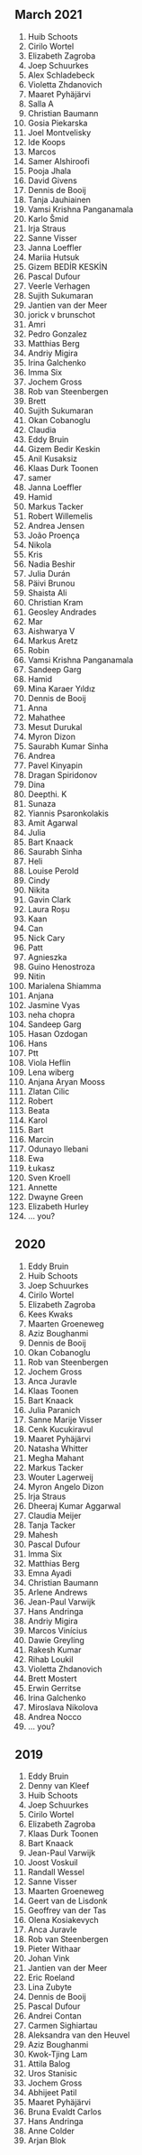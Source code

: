 <!--
.. title: List of participants
.. slug: participants
.. date: 2020-08-04 07:24:47 UTC
.. tags: 
.. category: 
.. link: 
.. description: 
.. type: text
-->

## March 2021
1. Huib Schoots
1. Cirilo Wortel
1. Elizabeth Zagroba
1. Joep Schuurkes
1. Alex Schladebeck
1. Violetta Zhdanovich
1. Maaret Pyhäjärvi
1. Salla A
1. Christian Baumann
1. Gosia Piekarska
1. Joel Montvelisky
1. Ide Koops
1. Marcos
1. Samer Alshiroofi
1. Pooja Jhala
1. David Givens
1. Dennis de Booij
1. Tanja Jauhiainen
1. Vamsi Krishna Panganamala
1. Karlo Šmid
1. Irja Straus
1. Sanne Visser
1. Janna Loeffler
1. Mariia Hutsuk
1. Gizem BEDİR KESKİN
1. Pascal Dufour
1. Veerle Verhagen
1. Sujith Sukumaran
1. Jantien van der Meer
1. jorick v brunschot
1. Amri
1. Pedro Gonzalez
1. Matthias Berg
1. Andriy Migira
1. Irina Galchenko
1. Imma Six
1. Jochem Gross
1. Rob van Steenbergen
1. Brett
1. Sujith Sukumaran
1. Okan Cobanoglu
1. Claudia
1. Eddy Bruin
1. Gizem Bedir Keskin
1. Anil Kusaksiz
1. Klaas Durk Toonen
1. samer
1. Janna Loeffler
1. Hamid
1. Markus Tacker
1. Robert Willemelis
1. Andrea Jensen
1. João Proença
1. Nikola
1. Kris
1. Nadia Beshir
1. Julia Durán
1. Päivi Brunou
1. Shaista Ali
1. Christian Kram
1. Geosley Andrades
1. Mar
1. Aishwarya V
1. Markus Aretz
1. Robin
1. Vamsi Krishna Panganamala
1. Sandeep Garg
1. Hamid
1. Mina Karaer Yıldız
1. Dennis de Booij
1. Anna
1. Mahathee
1. Mesut Durukal
1. Myron Dizon
1. Saurabh Kumar Sinha
1. Andrea
1. Pavel Kinyapin
1. Dragan Spiridonov
1. Dina
1. Deepthi. K
1. Sunaza
1. Yiannis Psaronkolakis
1. Amit Agarwal
1. Julia
1. Bart Knaack
1. Saurabh Sinha
1. Heli
1. Louise Perold
1. Cindy
1. Nikita
1. Gavin Clark
1. Laura Roșu
1. Kaan
1. Can
1. Nick Cary
1. Patt
1. Agnieszka
1. Guino Henostroza
1. Nitin
1. Marialena Shiamma
1. Anjana
1. Jasmine Vyas
1. neha chopra
1. Sandeep Garg
1. Hasan Ozdogan
1. Hans
1. Ptt
1. Viola Heflin
1. Lena wiberg
1. Anjana Aryan Mooss
1. Zlatan Cilic
1. Robert
1. Beata
1. Karol
1. Bart
1. Marcin
1. Odunayo Ilebani
1. Ewa
1. Łukasz
1. Sven Kroell
1. Annette
1. Dwayne Green
1. Elizabeth Hurley
1. … you?


## 2020
1. Eddy Bruin
1. Huib Schoots
1. Joep Schuurkes
1. Cirilo Wortel
1. Elizabeth Zagroba
1. Kees Kwaks
1. Maarten Groeneweg
1. Aziz Boughanmi
1. Dennis de Booij
1. Okan Cobanoglu
1. Rob van Steenbergen
1. Jochem Gross
1. Anca Juravle
1. Klaas Toonen
1. Bart Knaack
1. Julia Paranich
1. Sanne Marije Visser
1. Cenk Kucukiravul
1. Maaret Pyhäjärvi
1. Natasha Whitter
1. Megha Mahant
1. Markus Tacker
1. Wouter Lagerweij
1. Myron Angelo Dizon
1. Irja Straus
1. Dheeraj Kumar Aggarwal
1. Claudia Meijer
1. Tanja Tacker
1. Mahesh
1. Pascal Dufour
1. Imma Six
1. Matthias Berg
1. Emna Ayadi
1. Christian Baumann
1. Arlene Andrews
1. Jean-Paul Varwijk
1. Hans Andringa
1. Andriy Migira
1. Marcos Vinícius
1. Dawie Greyling
1. Rakesh Kumar
1. Rihab Loukil
1. Violetta Zhdanovich
1. Brett Mostert
1. Erwin Gerritse
1. Irina Galchenko
1. Miroslava Nikolova
1. Andrea Nocco
1. … you?


## 2019
1. Eddy Bruin
1. Denny van Kleef
1. Huib Schoots
1. Joep Schuurkes
1. Cirilo Wortel
1. Elizabeth Zagroba
1. Klaas Durk Toonen
1. Bart Knaack
1. Jean-Paul Varwijk
1. Joost Voskuil
1. Randall Wessel
1. Sanne Visser
1. Maarten Groeneweg
1. Geert van de Lisdonk
1. Geoffrey van der Tas
1. Olena Kosiakevych
1. Anca Juravle
1. Rob van Steenbergen
1. Pieter Withaar
1. Johan Vink
1. Jantien van der Meer
1. Eric Roeland
1. Lina Zubyte
1. Dennis de Booij
1. Pascal Dufour
1. Andrei Contan
1. Carmen Sighiartau
1. Aleksandra van den Heuvel
1. Aziz Boughanmi
1. Kwok-Tjing Lam
1. Attila Balog
1. Uros Stanisic
1. Jochem Gross
1. Abhijeet Patil
1. Maaret Pyhäjärvi
1. Bruna Evaldt Carlos
1. Hans Andringa
1. Anne Colder
1. Arjan Blok
